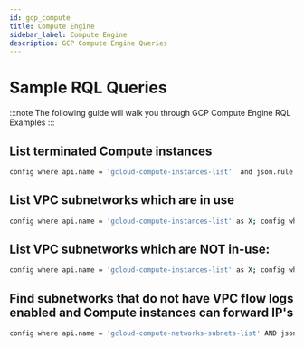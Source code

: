 ```yaml
---
id: gcp_compute
title: Compute Engine
sidebar_label: Compute Engine
description: GCP Compute Engine Queries
---
```


# Sample RQL Queries

:::note
The following guide will walk you through GCP Compute Engine RQL Examples
:::

## List terminated Compute instances

```bash
config where api.name = 'gcloud-compute-instances-list'  and json.rule = status contains TERMINATED
```

## List VPC subnetworks which are in use	

```bash
config where api.name = 'gcloud-compute-instances-list' as X; config where api.name = 'gcloud-compute-networks-subnets-list' as Y; filter '$.X.networkInterfaces[*].subnetwork contains $.Y.selfLink'; show Y;
 ```

## List VPC subnetworks which are NOT in-use:

```bash
config where api.name = 'gcloud-compute-instances-list' as X; config where api.name = 'gcloud-compute-networks-subnets-list' as Y; filter 'not ($.X.networkInterfaces[*].subnetwork contains $.Y.selfLink)'; show Y; 
```

## Find subnetworks that do not have VPC flow logs enabled and Compute instances can forward IP's

```bash
config where api.name = 'gcloud-compute-networks-subnets-list' AND json.rule = enableFlowLogs does not exist or enableFlowLogs is false as X; config where api.name = 'gcloud-compute-instances-list' AND json.rule = canIpForward is true as Y; filter ' $.Y.networkInterfaces[*].network contains $.X.network '; show X;
```

